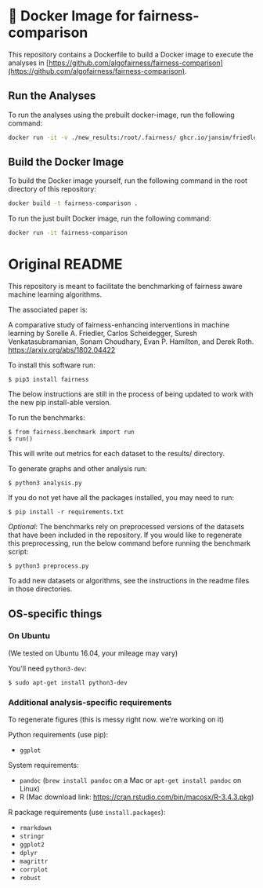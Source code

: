 # 🐳 Docker Image for fairness-comparison

This repository contains a Dockerfile to build a Docker image to execute the analyses in [https://github.com/algofairness/fairness-comparison](https://github.com/algofairness/fairness-comparison).

## Run the Analyses

To run the analyses using the prebuilt docker-image, run the following command:

```bash
docker run -it -v ./new_results:/root/.fairness/ ghcr.io/jansim/friedler-fairness-comparison:docker
```

## Build the Docker Image

To build the Docker image yourself, run the following command in the root directory of this repository:

```bash
docker build -t fairness-comparison .
```

To run the just built Docker image, run the following command:

```bash
docker run -it fairness-comparison
```

# Original README

This repository is meant to facilitate the benchmarking of fairness aware machine learning algorithms.

The associated paper is:

A comparative study of fairness-enhancing interventions in machine learning by Sorelle A. Friedler, Carlos Scheidegger, Suresh Venkatasubramanian, Sonam Choudhary, Evan P. Hamilton, and Derek Roth. https://arxiv.org/abs/1802.04422

To install this software run:

    $ pip3 install fairness

The below instructions are still in the process of being updated to work with the new pip install-able version.

To run the benchmarks:

    $ from fairness.benchmark import run
    $ run()

This will write out metrics for each dataset to the results/ directory.

To generate graphs and other analysis run:

    $ python3 analysis.py

If you do not yet have all the packages installed, you may need to run:

    $ pip install -r requirements.txt

*Optional*:  The benchmarks rely on preprocessed versions of the datasets that have been included
in the repository.  If you would like to regenerate this preprocessing, run the below command
before running the benchmark script:

    $ python3 preprocess.py

To add new datasets or algorithms, see the instructions in the readme files in those directories.

## OS-specific things

### On Ubuntu

(We tested on Ubuntu 16.04, your mileage may vary)

You'll need `python3-dev`:

    $ sudo apt-get install python3-dev


### Additional analysis-specific requirements

To regenerate figures (this is messy right now. we're working on it)

Python requirements (use pip):

* `ggplot`

System requirements:

* `pandoc`  (`brew install pandoc` on a Mac or `apt-get install pandoc` on Linux)
* R  (Mac download link: https://cran.rstudio.com/bin/macosx/R-3.4.3.pkg)

R package requirements (use `install.packages`):

* `rmarkdown`
* `stringr`
* `ggplot2`
* `dplyr`
* `magrittr`
* `corrplot`
* `robust`
